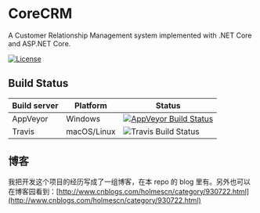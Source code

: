 # CoreCRM

A Customer Relationship Management system implemented with .NET Core and ASP.NET Core.

[![License](https://img.shields.io/badge/License-Apache%202.0-blue.svg)](LICENSE.txt)


## Build Status

| Build server| Platform       | Status |
|-------------|----------------|--------|
| AppVeyor    | Windows        |[![AppVeyor Build Status](https://ci.appveyor.com/api/projects/status/fhhss7dm624hkyjg?svg=true)](https://ci.appveyor.com/project/holmescn/corecrm)|
| Travis      | macOS/Linux    |![Travis Build Status](https://travis-ci.org/holmescn/CoreCRM.svg?branch=master)|

## 博客

我把开发这个项目的经历写成了一组博客，在本 repo 的 blog 里有。另外也可以在博客园看到：[http://www.cnblogs.com/holmescn/category/930722.html](http://www.cnblogs.com/holmescn/category/930722.html)

